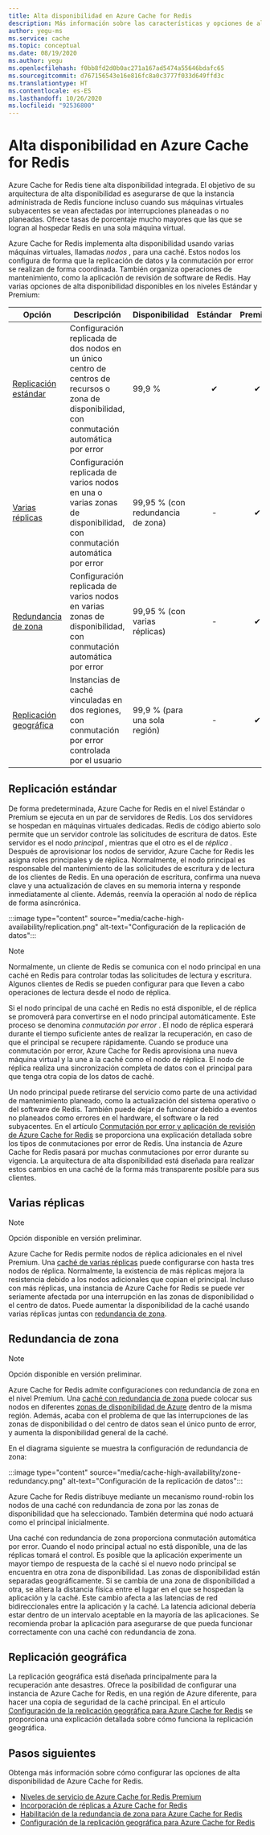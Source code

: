 ```yaml
---
title: Alta disponibilidad en Azure Cache for Redis
description: Más información sobre las características y opciones de alta disponibilidad de Azure Cache for Redis
author: yegu-ms
ms.service: cache
ms.topic: conceptual
ms.date: 08/19/2020
ms.author: yegu
ms.openlocfilehash: f0bb8fd2d0b0ac271a167ad5474a55646bdafc65
ms.sourcegitcommit: d767156543e16e816fc8a0c3777f033d649ffd3c
ms.translationtype: HT
ms.contentlocale: es-ES
ms.lasthandoff: 10/26/2020
ms.locfileid: "92536800"
---
```

# <a name="high-availability-for-azure-cache-for-redis"></a>Alta disponibilidad en Azure Cache for Redis

Azure Cache for Redis tiene alta disponibilidad integrada. El objetivo de su arquitectura de alta disponibilidad es asegurarse de que la instancia administrada de Redis funcione incluso cuando sus máquinas virtuales subyacentes se vean afectadas por interrupciones planeadas o no planeadas. Ofrece tasas de porcentaje mucho mayores que las que se logran al hospedar Redis en una sola máquina virtual.

Azure Cache for Redis implementa alta disponibilidad usando varias máquinas virtuales, llamadas *nodos* , para una caché. Estos nodos los configura de forma que la replicación de datos y la conmutación por error se realizan de forma coordinada. También organiza operaciones de mantenimiento, como la aplicación de revisión de software de Redis. Hay varias opciones de alta disponibilidad disponibles en los niveles Estándar y Premium:

| Opción | Descripción | Disponibilidad | Estándar | Premium |
| ------------------- | ------- | ------- | :------: | :---: |
| [Replicación estándar](#standard-replication)| Configuración replicada de dos nodos en un único centro de centros de recursos o zona de disponibilidad, con conmutación automática por error | 99,9 % |✔|✔|
| [Varias réplicas](#multiple-replicas) | Configuración replicada de varios nodos en una o varias zonas de disponibilidad, con conmutación automática por error | 99,95 % (con redundancia de zona) |-|✔|
| [Redundancia de zona](#zone-redundancy) | Configuración replicada de varios nodos en varias zonas de disponibilidad, con conmutación automática por error | 99,95 % (con varias réplicas) |-|✔|
| [Replicación geográfica](#geo-replication) | Instancias de caché vinculadas en dos regiones, con conmutación por error controlada por el usuario | 99,9 % (para una sola región) |-|✔|

## <a name="standard-replication"></a>Replicación estándar

De forma predeterminada, Azure Cache for Redis en el nivel Estándar o Premium se ejecuta en un par de servidores de Redis. Los dos servidores se hospedan en máquinas virtuales dedicadas. Redis de código abierto solo permite que un servidor controle las solicitudes de escritura de datos. Este servidor es el nodo *principal* , mientras que el otro es el de *réplica* . Después de aprovisionar los nodos de servidor, Azure Cache for Redis les asigna roles principales y de réplica. Normalmente, el nodo principal es responsable del mantenimiento de las solicitudes de escritura y de lectura de los clientes de Redis. En una operación de escritura, confirma una nueva clave y una actualización de claves en su memoria interna y responde inmediatamente al cliente. Además, reenvía la operación al nodo de réplica de forma asincrónica.

:::image type="content" source="media/cache-high-availability/replication.png" alt-text="Configuración de la replicación de datos":::
   
>[!NOTE]
>Normalmente, un cliente de Redis se comunica con el nodo principal en una caché en Redis para controlar todas las solicitudes de lectura y escritura. Algunos clientes de Redis se pueden configurar para que lleven a cabo operaciones de lectura desde el nodo de réplica.
>
>

Si el nodo principal de una caché en Redis no está disponible, el de réplica se promoverá para convertirse en el nodo principal automáticamente. Este proceso se denomina *conmutación por error* . El nodo de réplica esperará durante el tiempo suficiente antes de realizar la recuperación, en caso de que el principal se recupere rápidamente. Cuando se produce una conmutación por error, Azure Cache for Redis aprovisiona una nueva máquina virtual y la une a la caché como el nodo de réplica. El nodo de réplica realiza una sincronización completa de datos con el principal para que tenga otra copia de los datos de caché.

Un nodo principal puede retirarse del servicio como parte de una actividad de mantenimiento planeado, como la actualización del sistema operativo o del software de Redis. También puede dejar de funcionar debido a eventos no planeados como errores en el hardware, el software o la red subyacentes. En el artículo [Conmutación por error y aplicación de revisión de Azure Cache for Redis](cache-failover.md) se proporciona una explicación detallada sobre los tipos de conmutaciones por error de Redis. Una instancia de Azure Cache for Redis pasará por muchas conmutaciones por error durante su vigencia. La arquitectura de alta disponibilidad está diseñada para realizar estos cambios en una caché de la forma más transparente posible para sus clientes.

## <a name="multiple-replicas"></a>Varias réplicas

>[!NOTE]
>Opción disponible en versión preliminar.
>
>

Azure Cache for Redis permite nodos de réplica adicionales en el nivel Premium. Una [caché de varias réplicas](cache-how-to-multi-replicas.md) puede configurarse con hasta tres nodos de réplica. Normalmente, la existencia de más réplicas mejora la resistencia debido a los nodos adicionales que copian el principal. Incluso con más réplicas, una instancia de Azure Cache for Redis se puede ver seriamente afectada por una interrupción en las zonas de disponibilidad o el centro de datos. Puede aumentar la disponibilidad de la caché usando varias réplicas juntas con [redundancia de zona](#zone-redundancy).

## <a name="zone-redundancy"></a>Redundancia de zona

>[!NOTE]
>Opción disponible en versión preliminar.
>
>

Azure Cache for Redis admite configuraciones con redundancia de zona en el nivel Premium. Una [caché con redundancia de zona](cache-how-to-zone-redundancy.md) puede colocar sus nodos en diferentes [zonas de disponibilidad de Azure](../availability-zones/az-overview.md) dentro de la misma región. Además, acaba con el problema de que las interrupciones de las zonas de disponibilidad o del centro de datos sean el único punto de error, y aumenta la disponibilidad general de la caché.

En el diagrama siguiente se muestra la configuración de redundancia de zona:

:::image type="content" source="media/cache-high-availability/zone-redundancy.png" alt-text="Configuración de la replicación de datos":::
   
Azure Cache for Redis distribuye mediante un mecanismo round-robin los nodos de una caché con redundancia de zona por las zonas de disponibilidad que ha seleccionado. También determina qué nodo actuará como el principal inicialmente.

Una caché con redundancia de zona proporciona conmutación automática por error. Cuando el nodo principal actual no está disponible, una de las réplicas tomará el control. Es posible que la aplicación experimente un mayor tiempo de respuesta de la caché si el nuevo nodo principal se encuentra en otra zona de disponibilidad. Las zonas de disponibilidad están separadas geográficamente. Si se cambia de una zona de disponibilidad a otra, se altera la distancia física entre el lugar en el que se hospedan la aplicación y la caché. Este cambio afecta a las latencias de red bidireccionales entre la aplicación y la caché. La latencia adicional debería estar dentro de un intervalo aceptable en la mayoría de las aplicaciones. Se recomienda probar la aplicación para asegurarse de que pueda funcionar correctamente con una caché con redundancia de zona.

## <a name="geo-replication"></a>Replicación geográfica

La replicación geográfica está diseñada principalmente para la recuperación ante desastres. Ofrece la posibilidad de configurar una instancia de Azure Cache for Redis, en una región de Azure diferente, para hacer una copia de seguridad de la caché principal. En el artículo [Configuración de la replicación geográfica para Azure Cache for Redis](cache-how-to-geo-replication.md) se proporciona una explicación detallada sobre cómo funciona la replicación geográfica.

## <a name="next-steps"></a>Pasos siguientes

Obtenga más información sobre cómo configurar las opciones de alta disponibilidad de Azure Cache for Redis.

* [Niveles de servicio de Azure Cache for Redis Premium](cache-overview.md#service-tiers)
* [Incorporación de réplicas a Azure Cache for Redis](cache-how-to-multi-replicas.md)
* [Habilitación de la redundancia de zona para Azure Cache for Redis](cache-how-to-zone-redundancy.md)
* [Configuración de la replicación geográfica para Azure Cache for Redis](cache-how-to-geo-replication.md)